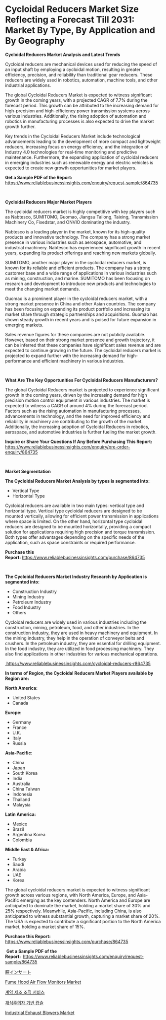 <p><h1>Cycloidal Reducers Market Size Reflecting a Forecast Till 2031: Market By Type, By Application and By Geography</h1></p><p><strong>Cycloidal Reducers Market Analysis and Latest Trends</strong></p>
<p><p>Cycloidal reducers are mechanical devices used for reducing the speed of an input shaft by employing a cycloidal motion, resulting in greater efficiency, precision, and reliability than traditional gear reducers. These reducers are widely used in robotics, automation, machine tools, and other industrial applications.</p><p>The global Cycloidal Reducers Market is expected to witness significant growth in the coming years, with a projected CAGR of 7.7% during the forecast period. This growth can be attributed to the increasing demand for high-precision and high-efficiency power transmission systems across various industries. Additionally, the rising adoption of automation and robotics in manufacturing processes is also expected to drive the market growth further.</p><p>Key trends in the Cycloidal Reducers Market include technological advancements leading to the development of more compact and lightweight reducers, increasing focus on energy efficiency, and the integration of Industry 4.0 technologies for real-time monitoring and predictive maintenance. Furthermore, the expanding application of cycloidal reducers in emerging industries such as renewable energy and electric vehicles is expected to create new growth opportunities for market players.</p></p>
<p><strong>Get a Sample PDF of the Report:&nbsp;</strong> <a href="https://www.reliablebusinessinsights.com/enquiry/request-sample/864735">https://www.reliablebusinessinsights.com/enquiry/request-sample/864735</a></p>
<p>&nbsp;</p>
<p><strong>Cycloidal Reducers Major Market Players</strong></p>
<p><p>The cycloidal reducers market is highly competitive with key players such as Nabtesco, SUMITOMO, Guomao, Jiangsu Tailong, Taixing, Transmission Machinery Co, Fixedstar, and ONVIO dominating the industry. </p><p>Nabtesco is a leading player in the market, known for its high-quality products and innovative technology. The company has a strong market presence in various industries such as aerospace, automotive, and industrial machinery. Nabtesco has experienced significant growth in recent years, expanding its product offerings and reaching new markets globally.</p><p>SUMITOMO, another major player in the cycloidal reducers market, is known for its reliable and efficient products. The company has a strong customer base and a wide range of applications in various industries such as mining, construction, and marine. SUMITOMO has been focusing on research and development to introduce new products and technologies to meet the changing market demands.</p><p>Guomao is a prominent player in the cycloidal reducers market, with a strong market presence in China and other Asian countries. The company has been focusing on expanding its product portfolio and increasing its market share through strategic partnerships and acquisitions. Guomao has shown steady growth in recent years and is poised for future expansion in emerging markets.</p><p>Sales revenue figures for these companies are not publicly available. However, based on their strong market presence and growth trajectory, it can be inferred that these companies have significant sales revenue and are expected to continue growing in the future. The cycloidal reducers market is projected to expand further with the increasing demand for high-performance and efficient machinery in various industries.</p></p>
<p>&nbsp;</p>
<p><strong>What Are The Key Opportunities For Cycloidal Reducers Manufacturers?</strong></p>
<p><p>The global Cycloidal Reducers market is projected to experience significant growth in the coming years, driven by the increasing demand for high precision motion control equipment in various industries. The market is expected to witness a CAGR of around 4% during the forecast period. Factors such as the rising automation in manufacturing processes, advancements in technology, and the need for improved efficiency and reliability in machinery are contributing to the growth of the market. Additionally, the increasing adoption of Cycloidal Reducers in robotics, aerospace, and automotive industries is further fueling the market growth.</p></p>
<p><strong>Inquire or Share Your Questions If Any Before Purchasing This Report:</strong> <a href="https://www.reliablebusinessinsights.com/enquiry/pre-order-enquiry/864735">https://www.reliablebusinessinsights.com/enquiry/pre-order-enquiry/864735</a></p>
<p>&nbsp;</p>
<p><strong>Market Segmentation</strong></p>
<p><strong>The Cycloidal Reducers Market Analysis by types is segmented into:</strong></p>
<p><ul><li>Vertical Type</li><li>Horizontal Type</li></ul></p>
<p><p>Cycloidal reducers are available in two main types: vertical type and horizontal type. Vertical type cycloidal reducers are designed to be mounted vertically, allowing for efficient power transmission in applications where space is limited. On the other hand, horizontal type cycloidal reducers are designed to be mounted horizontally, providing a compact solution for applications requiring high precision and torque transmission. Both types offer advantages depending on the specific needs of the application, such as space constraints or required performance.</p></p>
<p><strong>Purchase this Report:&nbsp;</strong><a href="https://www.reliablebusinessinsights.com/purchase/864735">https://www.reliablebusinessinsights.com/purchase/864735</a></p>
<p>&nbsp;</p>
<p><strong>The Cycloidal Reducers Market Industry Research by Application is segmented into:</strong></p>
<p><ul><li>Construction Industry</li><li>Mining Industry</li><li>Petroleum Industry</li><li>Food Industry</li><li>Others</li></ul></p>
<p><p>Cycloidal reducers are widely used in various industries including the construction, mining, petroleum, food, and other industries. In the construction industry, they are used in heavy machinery and equipment. In the mining industry, they help in the operation of conveyor belts and crushers. In the petroleum industry, they are essential for drilling equipment. In the food industry, they are utilized in food processing machinery. They also find applications in other industries for various mechanical operations.</p></p>
<p><a href="https://www.reliablebusinessinsights.com/cycloidal-reducers-r864735">&nbsp;https://www.reliablebusinessinsights.com/cycloidal-reducers-r864735</a></p>
<p><strong>In terms of Region, the Cycloidal Reducers Market Players available by Region are:</strong></p>
<p>
    <p> <strong> North America: </strong>
        <ul>
            <li>United States</li>
            <li>Canada</li>
        </ul>
        </p> 
    <p> <strong> Europe: </strong>
        <ul>
            <li>Germany</li>
            <li>France</li>
            <li>U.K.</li>
            <li>Italy</li>
            <li>Russia</li>
        </ul>
        </p> 
    <p> <strong> Asia-Pacific: </strong>
        <ul>
            <li>China</li>
            <li>Japan</li>
            <li>South Korea</li>
            <li>India</li>
            <li>Australia</li>
            <li>China Taiwan</li>
            <li>Indonesia</li>
            <li>Thailand</li>
            <li>Malaysia</li>
        </ul>
        </p> 
    <p> <strong> Latin America: </strong>
        <ul>
            <li>Mexico</li>
            <li>Brazil</li>
            <li>Argentina Korea</li>
            <li>Colombia</li>
        </ul>
        </p> 
    <p> <strong> Middle East & Africa: </strong>
        <ul>
            <li>Turkey</li>
            <li>Saudi</li>
            <li>Arabia</li>
            <li>UAE</li>
            <li>Korea</li>
        </ul>
    </p>
    </p>
<p><p>The global cycloidal reducers market is expected to witness significant growth across various regions, with North America, Europe, and Asia-Pacific emerging as the key contenders. North America and Europe are anticipated to dominate the market, holding a market share of 30% and 25% respectively. Meanwhile, Asia-Pacific, including China, is also anticipated to witness substantial growth, capturing a market share of 20%. The USA is expected to contribute a significant portion to the North America market, holding a market share of 15%.</p></p>
<p><strong>Purchase this Report: </strong><a href="https://www.reliablebusinessinsights.com/purchase/864735">https://www.reliablebusinessinsights.com/purchase/864735</a></p>
<p>&nbsp;<strong>Get a Sample PDF of the Report:&nbsp;&nbsp;</strong><a href="https://www.reliablebusinessinsights.com/enquiry/request-sample/864735">https://www.reliablebusinessinsights.com/enquiry/request-sample/864735</a></p>
<p><strong></strong></p>
<p><p><a href="https://github.com/CarlieShields/Market-Research-Report-List-1/blob/main/2007421156509.md">膣インサート</a></p><p><a href="https://github.com/marthawweekle/Market-Research-Report-List-1/blob/main/fume-hood-air-flow-monitors-market.md">Fume Hood Air Flow Monitors Market</a></p><p><a href="https://github.com/rsg307664904/Market-Research-Report-List-2/blob/main/5953102167409.md">계약 제조 조직 서비스</a></p><p><a href="https://github.com/muchswr/Market-Research-Report-List-1/blob/main/6307884167408.md">채식주의자 기반 캡슐</a></p><p><a href="https://github.com/HenrietteMills1/Market-Research-Report-List-1/blob/main/industrial-exhaust-blowers-market.md">Industrial Exhaust Blowers Market</a></p></p>
